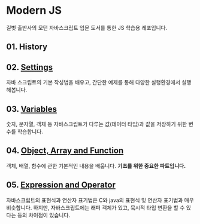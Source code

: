 # Modern JS

길벗 출반사의 모던 자바스크립트 입문 도서를 통한 JS 학습용 레포입니다. 

## 01. History



## 02. [Settings](./02_settings)

자바 스크립트의 기본 작성법을 배우고, 간단한 예제를 통해 다양한 실행환경에서 실행해봅니다. 

## 03. [Variables](./03_variables)

숫자, 문자열, 객체 등 자바스크립트가 다루는 값(데이터 타입)과 값을 저장하기 위한 변수를 학습합니다.

## 04. [Object, Array and Function](./04_OAF)

객체, 배열, 함수에 관한 기본적인 내용을 배웁니다. __기초를 위한 중요한 파트입니다.__

## 05. [Expression and Operator](./05_EAO)

자바스크립트의 표현식과 연산자 표기법은 C와 java의 표현식 및 연산자 표기법과 매우 비슷합니다. 하지만, 자바스크립트에는 래퍼 객체가 있고, 묵시적 타입 변환을 할 수 있다는 등의 차이점이 있습니다. 

